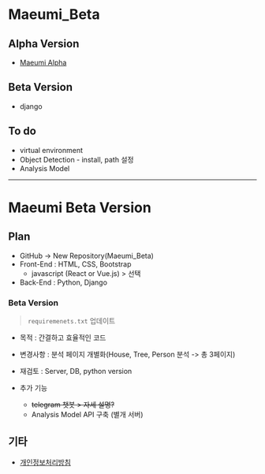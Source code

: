 # Maeumi_Beta

## Alpha Version
* [Maeumi Alpha](https://github.com/yuueuni/IITP_Project)

## Beta Version
* django

## To do
* virtual environment
* Object Detection - install, path 설정
* Analysis Model

---
# Maeumi Beta Version

## Plan
* GitHub -> New Repository(Maeumi_Beta)
* Front-End : HTML, CSS, Bootstrap
    * javascript (React or Vue.js) > 선택
* Back-End : Python, Django

### Beta Version
> `requiremenets.txt` 업데이트
* 목적 : 간결하고 효율적인 코드
* 변경사항 : 분석 페이지 개별화(House, Tree, Person 분석 -> 총 3페이지)
* 재검토 : Server, DB, python version

* 추가 기능
    * ~~telegram 챗봇 > 자세 설명?~~
    * Analysis Model API 구축 (별개 서버)

## 기타
* [개인정보처리방침](https://www.privacy.go.kr/a3sc/per/inf/perInfStep01.do)